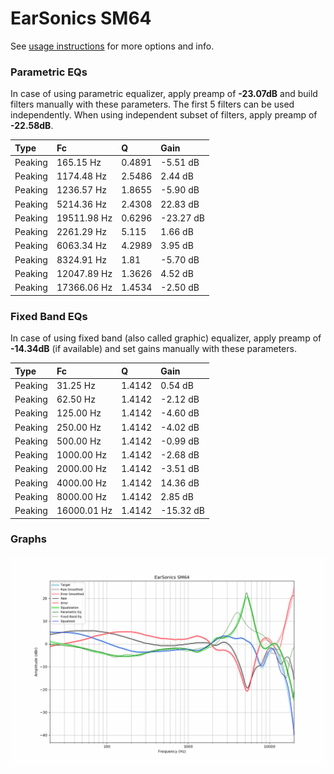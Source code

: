 # EarSonics SM64
See [usage instructions](https://github.com/jaakkopasanen/AutoEq#usage) for more options and info.

### Parametric EQs
In case of using parametric equalizer, apply preamp of **-23.07dB** and build filters manually
with these parameters. The first 5 filters can be used independently.
When using independent subset of filters, apply preamp of **-22.58dB**.

| Type    | Fc          |      Q | Gain      |
|:--------|:------------|:-------|:----------|
| Peaking | 165.15 Hz   | 0.4891 | -5.51 dB  |
| Peaking | 1174.48 Hz  | 2.5486 | 2.44 dB   |
| Peaking | 1236.57 Hz  | 1.8655 | -5.90 dB  |
| Peaking | 5214.36 Hz  | 2.4308 | 22.83 dB  |
| Peaking | 19511.98 Hz | 0.6296 | -23.27 dB |
| Peaking | 2261.29 Hz  | 5.115  | 1.66 dB   |
| Peaking | 6063.34 Hz  | 4.2989 | 3.95 dB   |
| Peaking | 8324.91 Hz  | 1.81   | -5.70 dB  |
| Peaking | 12047.89 Hz | 1.3626 | 4.52 dB   |
| Peaking | 17366.06 Hz | 1.4534 | -2.50 dB  |

### Fixed Band EQs
In case of using fixed band (also called graphic) equalizer, apply preamp of **-14.34dB**
(if available) and set gains manually with these parameters.

| Type    | Fc          |      Q | Gain      |
|:--------|:------------|:-------|:----------|
| Peaking | 31.25 Hz    | 1.4142 | 0.54 dB   |
| Peaking | 62.50 Hz    | 1.4142 | -2.12 dB  |
| Peaking | 125.00 Hz   | 1.4142 | -4.60 dB  |
| Peaking | 250.00 Hz   | 1.4142 | -4.02 dB  |
| Peaking | 500.00 Hz   | 1.4142 | -0.99 dB  |
| Peaking | 1000.00 Hz  | 1.4142 | -2.68 dB  |
| Peaking | 2000.00 Hz  | 1.4142 | -3.51 dB  |
| Peaking | 4000.00 Hz  | 1.4142 | 14.36 dB  |
| Peaking | 8000.00 Hz  | 1.4142 | 2.85 dB   |
| Peaking | 16000.01 Hz | 1.4142 | -15.32 dB |

### Graphs
![](./EarSonics%20SM64.png)
